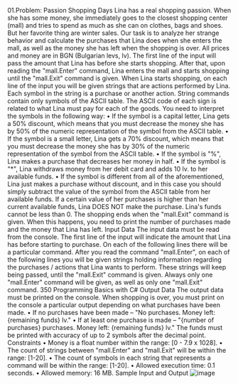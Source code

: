 01.Problem: Passion Shopping Days
Lina has a real shopping passion. When she has some money, she immediately goes to the closest 
shopping center (mall) and tries to spend as much as she can on clothes, bags and shoes. But her 
favorite thing are winter sales. Our task is to analyze her strange behavior and calculate the purchases
that Lina does when she enters the mall, as well as the money she has left when the shopping is over.
All prices and money are in BGN (Bulgarian levs, lv).
The first line of the input will pass the amount that Lina has before she starts shopping. After that, 
upon reading the "mall.Enter" command, Lina enters the mall and starts shopping until the 
"mall.Exit" command is given. When Lina starts shopping, on each line of the input you will be given 
strings that are actions performed by Lina. Each symbol in the string is a purchase or another action. 
String commands contain only symbols of the ASCII table. The ASCII code of each sign is related to 
what Lina must pay for each of the goods. You need to interpret the symbols in the following way:
• If the symbol is a capital letter, Lina gets a 50% discount, which means that you must decrease 
the money she has by 50% of the numeric representation of the symbol from the ASCII table.
• If the symbol is a small letter, Lina gets a 70% discount, which means that you must decrease 
the money she has by 30% of the numeric representation of the symbol from the ASCII table.
• If the symbol is "%", Lina makes a purchase that decreases her money in half.
• If the symbol is "*", Lina withdraws money from her debit card and adds 10 lv. to her available 
funds.
• If the symbol is different from all of the aforementioned, Lina just makes a purchase without 
discount, and in this case you should simply subtract the value of the symbol from the ASCII 
table from her available funds.
If a certain value of her purchases is higher than her current available funds, Lina DOES NOT make 
the purchase. Lina's funds cannot be less than 0.
The shopping ends when the "mall.Exit" command is given. When this happens, you need to print 
the number of purchases made and the money that Lina has left.
Input Data
The input data must be read from the console. The first line of the input will indicate the amount that 
Lina has before starting to purchase. On each of the following lines there will be a particular command. 
After you read the command "mall.Enter", on each of the following lines you will be given strings 
holding information regarding the purchases / actions that Lina wants to perform. These strings will 
keep being passed, until the "mall.Exit" command is given.
Always only one "mall.Enter" command will be given, as well as only one "mall.Exit" command.
350 Programming Basics with C#
Output Data
The output data must be printed on the console. When shopping is over, you must print on the 
console a particular output depending on what purchases have been made.
• If no purchases have been made – "No purchases. Money left: {remaining funds} lv."
• If at least one purchase is made – "{number of purchases} purchases. Money left: {remaining 
funds} lv."
The funds must be printed with accuracy of up to 2 symbols after the decimal point.
Constraints
• Money is a float number within the range: [0 - 7.9 x 1028].
• The count of strings between "mall.Enter" and "mall.Exit" will be within the range: [1-20].
• The count of symbols in each string that represents a command will be within the range: [1-20].
• Allowed execution time: 0.1 seconds.
• Allowed memory: 16 MB.
Sample Input and Output
![image](https://github.com/Sasho80/9.2.ProblemsForChampions-PartII/assets/7139995/efb24cde-4572-472a-bec5-8e83e97e52ef)
